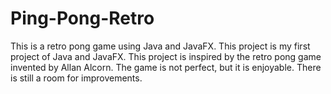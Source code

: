 # Ping-Pong-Retro
This is a retro pong game using Java and JavaFX.
This project is my first project of Java and JavaFX. This project is inspired by the retro pong game invented by Allan Alcorn.
The game is not perfect, but it is enjoyable. There is still a room for improvements.
